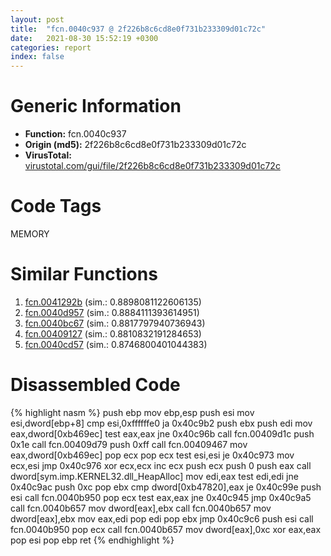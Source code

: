 ```yaml
---
layout: post
title:  "fcn.0040c937 @ 2f226b8c6cd8e0f731b233309d01c72c"
date:   2021-08-30 15:52:19 +0300
categories: report
index: false
---
```


# Generic Information
- **Function:** fcn.0040c937
- **Origin (md5):** 2f226b8c6cd8e0f731b233309d01c72c
- **VirusTotal:** [virustotal.com/gui/file/2f226b8c6cd8e0f731b233309d01c72c][virustotal_ref]

# Code Tags
<span class="tag" id="MEMORY">MEMORY</span>


# Similar Functions

1. [fcn.0041292b][similar_1_ref] (sim.: 0.8898081122606135)
2. [fcn.0040d957][similar_2_ref] (sim.: 0.8884111393614951)
3. [fcn.0040bc67][similar_3_ref] (sim.: 0.8817797940736943)
4. [fcn.00409127][similar_4_ref] (sim.: 0.8810832191284653)
5. [fcn.0040cd57][similar_5_ref] (sim.: 0.8746800401044383)


# Disassembled Code

{% highlight nasm %}
push ebp
mov ebp,esp
push esi
mov esi,dword[ebp+8]
cmp esi,0xffffffe0
ja 0x40c9b2
push ebx
push edi
mov eax,dword[0xb469ec]
test eax,eax
jne 0x40c96b
call fcn.00409d1c
push 0x1e
call fcn.00409d79
push 0xff
call fcn.00409467
mov eax,dword[0xb469ec]
pop ecx
pop ecx
test esi,esi
je 0x40c973
mov ecx,esi
jmp 0x40c976
xor ecx,ecx
inc ecx
push ecx
push 0
push eax
call dword[sym.imp.KERNEL32.dll_HeapAlloc]
mov edi,eax
test edi,edi
jne 0x40c9ac
push 0xc
pop ebx
cmp dword[0xb47820],eax
je 0x40c99e
push esi
call fcn.0040b950
pop ecx
test eax,eax
jne 0x40c945
jmp 0x40c9a5
call fcn.0040b657
mov dword[eax],ebx
call fcn.0040b657
mov dword[eax],ebx
mov eax,edi
pop edi
pop ebx
jmp 0x40c9c6
push esi
call fcn.0040b950
pop ecx
call fcn.0040b657
mov dword[eax],0xc
xor eax,eax
pop esi
pop ebp
ret 
{% endhighlight %}


[similar_1_ref]: /report/fcn.0041292b@d8e81b230e51671f65a4a8e6ababe01d
[similar_2_ref]: /report/fcn.0040d957@fbdc34e804f1067bfed624cdbe8650fe
[similar_3_ref]: /report/fcn.0040bc67@d5337b9620c223d0a47057760eb166f6
[similar_4_ref]: /report/fcn.00409127@39cc9d1efb3c13c15792b3ba0142fd3c
[similar_5_ref]: /report/fcn.0040cd57@f40e41234bc244856083b8839ad797e1
[virustotal_ref]: https://www.virustotal.com/gui/file/2f226b8c6cd8e0f731b233309d01c72c